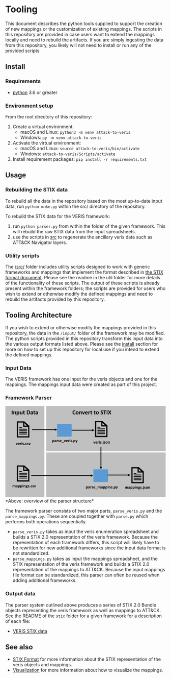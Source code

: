 # Tooling
This document describes the python tools supplied to support the creation of new mappings or the customization of existing mappings. The scripts in this repository are provided in case users want to extend the mappings locally and need to rebuild the artifacts. If you are simply ingesting the data from this repository, you likely will not need to install or run any of the provided scripts.

## Install

### Requirements

- [python](https://www.python.org/) 3.6 or greater

### Environment setup

From the root directory of this repository:
1. Create a virtual environment: 
    - macOS and Linux: `python3 -m venv attack-to-veris`
    - Windows: `py -m venv attack-to-veris`
2. Activate the virtual environment: 
    - macOS and Linux: `source attack-to-veris/bin/activate`
    - Windows: `attack-to-veris/Scripts/activate`
3. Install requirement packages: `pip install -r requirements.txt`

## Usage

### Rebuilding the STIX data
To rebuild all the data in the repository based on the most up-to-date input data, run `python make.py` within the src/ directory of the repository.

To rebuild the STIX data for the VERIS framework:
1. run `python parser.py` from within the folder of the given framework. This will rebuild the raw STIX data from the input spreadsheets.
2. use the scripts in [src](/src/) to regenerate the ancillary veris data such as ATT&CK Navigator layers.

### Utility scripts
The [/src/](/src/) folder includes utility scripts designed to work with generic frameworks and mappings that implement the format described in [the STIX format document](/docs/STIX_format.md). Please see the readme in the util folder for more details of the functionality of these scripts. The output of these scripts is already present within the framework folders; the scripts are provided for users who wish to extend or otherwise modify the defined mappings and need to rebuild the artifacts provided by this repository.

## Tooling Architecture 
If you wish to extend or otherwise modify the mappings provided in this repository, the data in the `/input/` folder of the framework may be modified. The python scripts provided in this repository transform this input data into the various output formats listed above. Please see the [install](#install) section for more on how to set up this repository for local use if you intend to extend the defined mappings. 

### Input Data
The VERIS framework has one input for the veris objects and one for the mappings. The mappings input data were created as part of this project. 

### Framework Parser

<img src="parser_overview.png" width="720px">
*Above: overview of the parser structure*

The framework parser consists of two major parts, `parse_veris.py` and the `parse_mappings.py`. These are coupled together with `parse.py` which performs both operations sequentially. 
- `parse_veris.py` takes as input the veris enumeration spreadsheet and builds a STIX 2.0 representation of the veris framework. Because the representation of each framework differs, this script will likely have to be rewritten for new additional frameworks since the input data format is not standardized.
- `parse_mappings.py` takes as input the mappings spreadsheet, and the STIX representation of the veris framework and builds a STIX 2.0 representation of the mappings to ATT&CK. Because the input mappings file format can be standardized, this parser can often be reused when adding additional frameworks.

### Output data

The parser system outlined above produces a series of STIX 2.0 Bundle objects representing the veris framework as well as mappings to ATT&CK. See the README of the `stix` folder for a given framework for a description of each file:
- [VERIS STIX data](/frameworks/veris/stix/)

## See also
- [STIX Format](/docs/STIX_format.md) for more information about the STIX representation of the veris objects and mappings.
- [Visualization](/docs/visualization.md) for more information about how to visualize the mappings.
